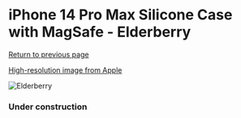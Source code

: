 # iPhone 14 Pro Max Silicone Case with MagSafe - Elderberry

[Return to previous page](/iphone_14)

[High-resolution image from Apple](https://store.storeimages.cdn-apple.com/8756/as-images.apple.com/is/MPTX3?wid=4500&hei=4500&fmt=png)

<div style="width: 384px"><img src="/everysource/MPTX3.png" alt="Elderberry"></div>

### Under construction
